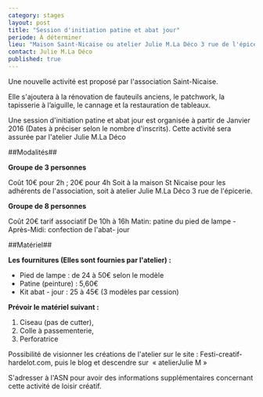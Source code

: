 ```yaml
---
category: stages
layout: post
title: "Session d'initiation patine et abat jour"
periode: À déterminer
lieu: "Maison Saint-Nicaise ou atelier Julie M.La Déco 3 rue de l'épicerie - Rouen"
contact: Julie M.La Déco
published: true
---
```



Une nouvelle activité est proposé par l'association Saint-Nicaise.

Elle s'ajoutera à la rénovation de fauteuils anciens, le patchwork, la tapisserie à l’aiguille, le cannage et la restauration de tableaux.
 
Une session d'initiation patine et abat jour est organisée à partir de Janvier 2016 (Dates à préciser selon le nombre d'inscrits).
Cette activité sera assurée par l'atelier Julie M.La Déco 

##Modalités##

**Groupe de 3 personnes** 

Coût 10€ pour 2h ; 20€ pour 4h
Soit à la maison St Nicaise pour les adhérents de l'association, soit à atelier Julie M.La Déco 3 rue de l'épicerie.

**Groupe de 8 personnes** 

Coût 20€ tarif associatif
De 10h à 16h
Matin: patine du pied de lampe - Après-Midi: confection de l'abat- jour

##Matériel##

**Les fournitures (Elles sont fournies par l'atelier) :**

- Pied de lampe : de 24 à 50€ selon le modèle
- Patine (peinture) : 5,60€
- Kit abat - jour : 25 à 45€ (3 modèles par cession)

**Prévoir le matériel suivant :**

1. Ciseau (pas de cutter), 
2. Colle à passementerie,
3. Perforatrice

Possibilité de visionner les créations de l'atelier sur le site : Festi-creatif-hardelot.com, puis le blog et descendre sur  « atelierJulie M »
  
S'adresser à l'ASN pour avoir des informations supplémentaires concernant cette activité de loisir créatif.
